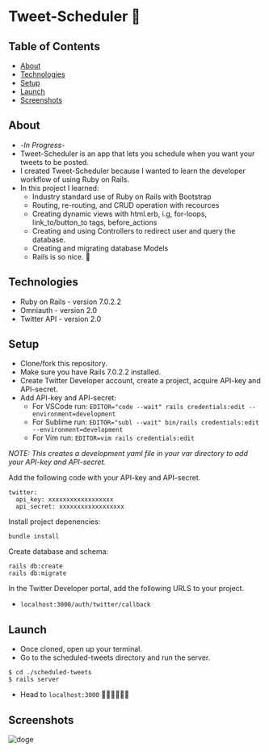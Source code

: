 # Tweet-Scheduler 🐤

## Table of Contents
* [About](#about)
* [Technologies](#technologies)
* [Setup](#setup)
* [Launch](#launch)
* [Screenshots](#screenshots)

## About
- -*In Progress*- 
- Tweet-Scheduler is an app that lets you schedule when you want your tweets to be posted.
- I created Tweet-Scheduler because I wanted to learn the developer workflow of using Ruby on Rails. 
- In this project I learned: 
  - Industry standard use of Ruby on Rails with Bootstrap
  - Routing, re-routing, and CRUD operation with recources
  - Creating dynamic views with html.erb, i.g, for-loops, link_to/button_to tags, before_actions
  - Creating and using Controllers to redirect user and query the database.
  - Creating and migrating database Models 
  - Rails is so nice. 🚂

## Technologies
- Ruby on Rails - version 7.0.2.2
- Omniauth - version 2.0
- Twitter API - version 2.0

## Setup
- Clone/fork this repository.
- Make sure you have Rails 7.0.2.2 installed.
- Create Twitter Developer account, create a project, acquire API-key and API-secret.
- Add API-key and API-secret: 
  - For VSCode run: `EDITOR="code --wait" rails credentials:edit --environment=development`
  - For Sublime run: `EDITOR="subl --wait" bin/rails credentials:edit  --environment=development`
  - For Vim run: `EDITOR=vim rails credentials:edit` 

*NOTE: This creates a development yaml file in your var directory to add your API-key and API-secret.*

Add the following code with your API-key and API-secret. 

```
twitter: 
  api_key: xxxxxxxxxxxxxxxxxx
  api_secret: xxxxxxxxxxxxxxxxxx
```

Install project depenencies: 
```
bundle install
```
Create database and schema:
```
rails db:create
rails db:migrate
```
In the Twitter Developer portal, add the following URLS to your project.
- `localhost:3000/auth/twitter/callback`


## Launch
- Once cloned, open up your terminal.
- Go to the scheduled-tweets directory and run the server.
```
$ cd ./scheduled-tweets
$ rails server 
```
- Head to `localhost:3000` 🚀🚀🚀🚀🚀🚀

## Screenshots
![doge](https://i.imgur.com/lNCurPJ.gif)
